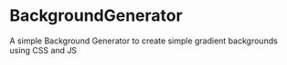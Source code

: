 # BackgroundGenerator

A simple Background Generator to create simple gradient backgrounds using CSS and JS
